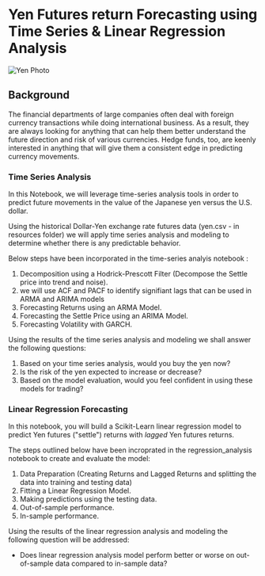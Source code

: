 # Yen Futures return Forecasting using Time Series & Linear Regression Analysis

![Yen Photo](Resources/Japanese_Market.png)

## Background

The financial departments of large companies often deal with foreign currency transactions while doing international business. As a result, they are always looking for anything that can help them better understand the future direction and risk of various currencies. Hedge funds, too, are keenly interested in anything that will give them a consistent edge in predicting currency movements.

### Time Series Analysis

In this Notebook, we will leverage time-series analysis tools in order to predict future movements in the value of the Japanese yen versus the U.S. dollar.

Using the historical Dollar-Yen exchange rate futures data (yen.csv - in resources folder) we will apply time series analysis and modeling to determine whether there is any predictable behavior.

Below steps have been incorporated in the time-series analyis notebook :

1. Decomposition using a Hodrick-Prescott Filter (Decompose the Settle price into trend and noise).
2. we will use ACF and PACF to identify signifiant lags that can be used in ARMA and ARIMA models
3. Forecasting Returns using an ARMA Model.
4. Forecasting the Settle Price using an ARIMA Model.
5. Forecasting Volatility with GARCH.

Using the results of the time series analysis and modeling we shall answer the following questions:

1. Based on your time series analysis, would you buy the yen now?
2. Is the risk of the yen expected to increase or decrease?
3. Based on the model evaluation, would you feel confident in using these models for trading?


### Linear Regression Forecasting

In this notebook, you will build a Scikit-Learn linear regression model to predict Yen futures ("settle") returns with *lagged* Yen futures returns.

The steps outlined below have been incroprated in the regression_analysis notebook to create and evaluate the model:

1. Data Preparation (Creating Returns and Lagged Returns and splitting the data into training and testing data)
2. Fitting a Linear Regression Model.
3. Making predictions using the testing data.
4. Out-of-sample performance.
5. In-sample performance.

Using the results of the linear regression analysis and modeling the following question will be addressed:

* Does linear regression analysis model perform better or worse on out-of-sample data compared to in-sample data?